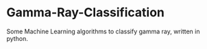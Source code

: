 # Gamma-Ray-Classification
Some Machine Learning algorithms to classify gamma ray, written in python.
